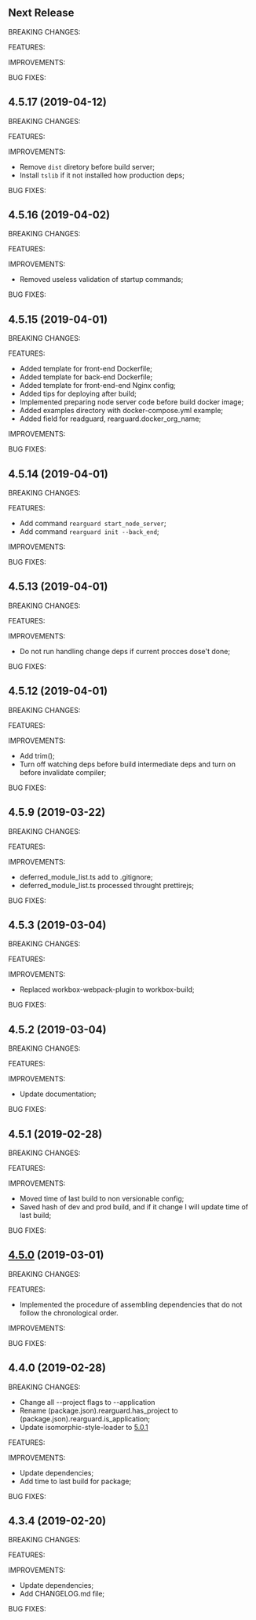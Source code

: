 ## Next Release

BREAKING CHANGES:

FEATURES:

IMPROVEMENTS:

BUG FIXES:

## 4.5.17 (2019-04-12)

BREAKING CHANGES:

FEATURES:

IMPROVEMENTS:

- Remove `dist` diretory before build server;
- Install `tslib` if it not installed how production deps;

BUG FIXES:

## 4.5.16 (2019-04-02)

BREAKING CHANGES:

FEATURES:

IMPROVEMENTS:

- Removed useless validation of startup commands;

BUG FIXES:

## 4.5.15 (2019-04-01)

BREAKING CHANGES:

FEATURES:

- Added template for front-end Dockerfile;
- Added template for back-end Dockerfile;
- Added template for front-end-end Nginx config;
- Added tips for deploying after build;
- Implemented preparing node server code before build docker image;
- Added examples directory with docker-compose.yml example;
- Added field for readguard, rearguard.docker_org_name;

IMPROVEMENTS:

BUG FIXES:

## 4.5.14 (2019-04-01)

BREAKING CHANGES:

FEATURES:

- Add command `rearguard start_node_server`;
- Add command `rearguard init --back_end`;

IMPROVEMENTS:

BUG FIXES:

## 4.5.13 (2019-04-01)

BREAKING CHANGES:

FEATURES:

IMPROVEMENTS:

- Do not run handling change deps if current procces dose't done;

BUG FIXES:

## 4.5.12 (2019-04-01)

BREAKING CHANGES:

FEATURES:

IMPROVEMENTS:

- Add trim();
- Turn off watching deps before build intermediate deps and turn on before invalidate compiler;

BUG FIXES:

## 4.5.9 (2019-03-22)

BREAKING CHANGES:

FEATURES:

IMPROVEMENTS:

- deferred_module_list.ts add to .gitignore;
- deferred_module_list.ts processed throught prettirejs;

BUG FIXES:

## 4.5.3 (2019-03-04)

BREAKING CHANGES:

FEATURES:

IMPROVEMENTS:

- Replaced workbox-webpack-plugin to workbox-build;

BUG FIXES:

## 4.5.2 (2019-03-04)

BREAKING CHANGES:

FEATURES:

IMPROVEMENTS:

- Update documentation;

BUG FIXES:

## 4.5.1 (2019-02-28)

BREAKING CHANGES:

FEATURES:

IMPROVEMENTS:

- Moved time of last build to non versionable config;
- Saved hash of dev and prod build, and if it change I will update time of last build;

BUG FIXES:

## [4.5.0](https://gitlab.com/mitya-borodin/rearguard/tags/4.5.0) (2019-03-01)

BREAKING CHANGES:

FEATURES:

- Implemented the procedure of assembling dependencies that do not follow the chronological order.

IMPROVEMENTS:

BUG FIXES:

## 4.4.0 (2019-02-28)

BREAKING CHANGES:

- Change all --project flags to --application
- Rename (package.json).rearguard.has_project to (package.json).rearguard.is_application;
- Update isomorphic-style-loader to [5.0.1](https://github.com/kriasoft/isomorphic-style-loader/blob/master/CHANGELOG.md)

FEATURES:

IMPROVEMENTS:

- Update dependencies;
- Add time to last build for package;

BUG FIXES:

## 4.3.4 (2019-02-20)

BREAKING CHANGES:

FEATURES:

IMPROVEMENTS:

- Update dependencies;
- Add CHANGELOG.md file;

BUG FIXES:
